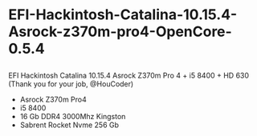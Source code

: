 # EFI-Hackintosh-Catalina-10.15.4-Asrock-z370m-pro4-OpenCore-0.5.4 <p>
EFI Hackintosh Catalina 10.15.4 Asrock Z370m Pro 4 + i5 8400 + HD 630 (Thank you for your job, @HouCoder)<p>
  
  - Asrock Z370m Pro4 <br>
  - i5 8400 <br>
  - 16 Gb DDR4 3000Mhz Kingston <br>
  - Sabrent Rocket Nvme 256 Gb <br>
